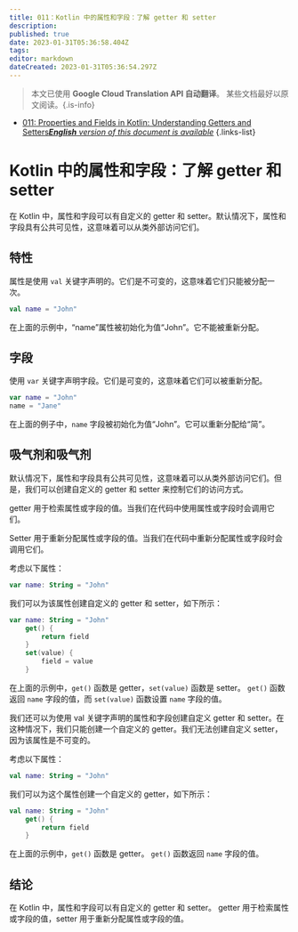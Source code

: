 ```yaml
---
title: 011：Kotlin 中的属性和字段：了解 getter 和 setter
description: 
published: true
date: 2023-01-31T05:36:58.404Z
tags: 
editor: markdown
dateCreated: 2023-01-31T05:36:54.297Z
---
```


> 本文已使用 **Google Cloud Translation API 自动翻译**。
某些文档最好以原文阅读。{.is-info}
- [011: Properties and Fields in Kotlin: Understanding Getters and Setters***English** version of this document is available*](/en/Knowledge-base/Kotlin/Learning/011-properties-and-fields-in-kotlin-understanding-getters-and-setters)
{.links-list}


# Kotlin 中的属性和字段：了解 getter 和 setter

在 Kotlin 中，属性和字段可以有自定义的 getter 和 setter。默认情况下，属性和字段具有公共可见性，这意味着可以从类外部访问它们。

## 特性

属性是使用 `val` 关键字声明的。它们是不可变的，这意味着它们只能被分配一次。

```kotlin
val name = "John"
```

在上面的示例中，“name”属性被初始化为值“John”。它不能被重新分配。

## 字段

使用 `var` 关键字声明字段。它们是可变的，这意味着它们可以被重新分配。

```kotlin
var name = "John"
name = "Jane"
```

在上面的例子中，`name` 字段被初始化为值“John”。它可以重新分配给“简”。

## 吸气剂和吸气剂

默认情况下，属性和字段具有公共可见性，这意味着可以从类外部访问它们。但是，我们可以创建自定义的 getter 和 setter 来控制它们的访问方式。

getter 用于检索属性或字段的值。当我们在代码中使用属性或字段时会调用它们。

Setter 用于重新分配属性或字段的值。当我们在代码中重新分配属性或字段时会调用它们。

考虑以下属性：

```kotlin
var name: String = "John"
```

我们可以为该属性创建自定义的 getter 和 setter，如下所示：

```kotlin
var name: String = "John"
    get() {
        return field
    }
    set(value) {
        field = value
    }
```

在上面的示例中，`get()` 函数是 getter，`set(value)` 函数是 setter。 `get()` 函数返回 `name` 字段的值，而 `set(value)` 函数设置 `name` 字段的值。

我们还可以为使用 val 关键字声明的属性和字段创建自定义 getter 和 setter。在这种情况下，我们只能创建一个自定义的 getter。我们无法创建自定义 setter，因为该属性是不可变的。

考虑以下属性：

```kotlin
val name: String = "John"
```

我们可以为这个属性创建一个自定义的 getter，如下所示：

```kotlin
val name: String = "John"
    get() {
        return field
    }
```

在上面的示例中，`get()` 函数是 getter。 `get()` 函数返回 `name` 字段的值。

## 结论

在 Kotlin 中，属性和字段可以有自定义的 getter 和 setter。 getter 用于检索属性或字段的值，setter 用于重新分配属性或字段的值。